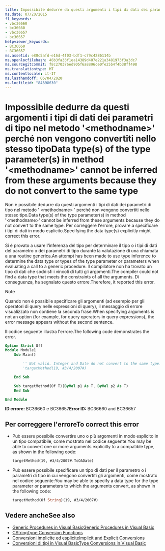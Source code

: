 ```yaml
---
title: Impossibile dedurre da questi argomenti i tipi di dati dei parametri di tipo nel metodo '<methodname>' perché non vengono convertiti nello stesso tipo
ms.date: 07/20/2015
f1_keywords:
- vbc36660
- bc36660
- vbc36657
- bc36657
helpviewer_keywords:
- BC36660
- BC36657
ms.assetid: e80c5afd-e16d-4f03-bdf1-c79c4286114b
ms.openlocfilehash: 46b3fa33f1ea14389d407e221a3481973f3a3dc7
ms.sourcegitcommit: f8c270376ed905f6a8896ce0fe25b4f4b38ff498
ms.translationtype: MT
ms.contentlocale: it-IT
ms.lasthandoff: 06/04/2020
ms.locfileid: "84398630"
---
```

# <a name="data-types-of-the-type-parameters-in-method-methodname-cannot-be-inferred-from-these-arguments-because-they-do-not-convert-to-the-same-type"></a><span data-ttu-id="bc1c6-102">Impossibile dedurre da questi argomenti i tipi di dati dei parametri di tipo nel metodo '\<methodname>' perché non vengono convertiti nello stesso tipo</span><span class="sxs-lookup"><span data-stu-id="bc1c6-102">Data type(s) of the type parameter(s) in method '\<methodname>' cannot be inferred from these arguments because they do not convert to the same type</span></span>

<span data-ttu-id="bc1c6-103">Non è possibile dedurre da questi argomenti i tipi di dati dei parametri di tipo nel metodo ' \<methodname> ' perché non vengono convertiti nello stesso tipo.</span><span class="sxs-lookup"><span data-stu-id="bc1c6-103">Data type(s) of the type parameter(s) in method '\<methodname>' cannot be inferred from these arguments because they do not convert to the same type.</span></span> <span data-ttu-id="bc1c6-104">Per correggere l'errore, provare a specificare i tipi di dati in modo esplicito.</span><span class="sxs-lookup"><span data-stu-id="bc1c6-104">Specifying the data type(s) explicitly might correct this error.</span></span>

<span data-ttu-id="bc1c6-105">Si è provato a usare l'inferenza del tipo per determinare il tipo o i tipi di dati del parametro o dei parametri di tipo durante la valutazione di una chiamata a una routine generica.</span><span class="sxs-lookup"><span data-stu-id="bc1c6-105">An attempt has been made to use type inference to determine the data type or types of the type parameter or parameters when evaluating a call to a generic procedure.</span></span> <span data-ttu-id="bc1c6-106">Il compilatore non ha trovato un tipo di dati che soddisfi i vincoli di tutti gli argomenti.</span><span class="sxs-lookup"><span data-stu-id="bc1c6-106">The compiler could not find a data type that meets the constraints of all the arguments.</span></span> <span data-ttu-id="bc1c6-107">Di conseguenza, ha segnalato questo errore.</span><span class="sxs-lookup"><span data-stu-id="bc1c6-107">Therefore, it reported this error.</span></span>

> [!NOTE]
> <span data-ttu-id="bc1c6-108">Quando non è possibile specificare gli argomenti (ad esempio per gli operatori di query nelle espressioni di query), il messaggio di errore visualizzato non contiene la seconda frase.</span><span class="sxs-lookup"><span data-stu-id="bc1c6-108">When specifying arguments is not an option (for example, for query operators in query expressions), the error message appears without the second sentence.</span></span>

<span data-ttu-id="bc1c6-109">Il codice seguente illustra l'errore.</span><span class="sxs-lookup"><span data-stu-id="bc1c6-109">The following code demonstrates the error.</span></span>

```vb
Option Strict Off
Module Module1
    Sub Main()

        '' Not valid. Integer and Date do not convert to the same type.
        'targetMethod(19, #3/4/2007#)

    End Sub

    Sub targetMethod(Of T)(ByVal p1 As T, ByVal p2 As T)
    End Sub

End Module
```

<span data-ttu-id="bc1c6-110">**ID errore:** BC36660 e BC36657</span><span class="sxs-lookup"><span data-stu-id="bc1c6-110">**Error ID:** BC36660 and BC36657</span></span>

## <a name="to-correct-this-error"></a><span data-ttu-id="bc1c6-111">Per correggere l'errore</span><span class="sxs-lookup"><span data-stu-id="bc1c6-111">To correct this error</span></span>

- <span data-ttu-id="bc1c6-112">Può essere possibile convertire uno o più argomenti in modo esplicito in un tipo compatibile, come mostrato nel codice seguente:</span><span class="sxs-lookup"><span data-stu-id="bc1c6-112">You may be able to convert one or more arguments explicitly to a compatible type, as shown in the following code:</span></span>

  ```vb
  targetMethod(19, #3/4/2007#.ToOADate)
  ```

- <span data-ttu-id="bc1c6-113">Può essere possibile specificare un tipo di dati per il parametro o i parametri di tipo in cui vengono convertiti gli argomenti, come mostrato nel codice seguente:</span><span class="sxs-lookup"><span data-stu-id="bc1c6-113">You may be able to specify a data type for the type parameter or parameters to which the arguments convert, as shown in the following code:</span></span>

  ```vb
  targetMethod(Of String)(19, #3/4/2007#)
  ```

## <a name="see-also"></a><span data-ttu-id="bc1c6-114">Vedere anche</span><span class="sxs-lookup"><span data-stu-id="bc1c6-114">See also</span></span>

- [<span data-ttu-id="bc1c6-115">Generic Procedures in Visual Basic</span><span class="sxs-lookup"><span data-stu-id="bc1c6-115">Generic Procedures in Visual Basic</span></span>](../programming-guide/language-features/data-types/generic-procedures.md)
- [<span data-ttu-id="bc1c6-116">CString</span><span class="sxs-lookup"><span data-stu-id="bc1c6-116">Type Conversion Functions</span></span>](../language-reference/functions/type-conversion-functions.md)
- [<span data-ttu-id="bc1c6-117">Conversioni implicite ed esplicite</span><span class="sxs-lookup"><span data-stu-id="bc1c6-117">Implicit and Explicit Conversions</span></span>](../programming-guide/language-features/data-types/implicit-and-explicit-conversions.md)
- [<span data-ttu-id="bc1c6-118">Conversioni di tipi in Visual Basic</span><span class="sxs-lookup"><span data-stu-id="bc1c6-118">Type Conversions in Visual Basic</span></span>](../programming-guide/language-features/data-types/type-conversions.md)

